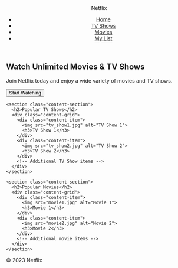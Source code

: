 <!DOCTYPE html>
<html>
<head>
  <title>Netflix</title>
  <link rel="stylesheet" type="text/css" href="styles.css">
</head>
<body>
  <header>
    <nav>
      <div class="logo">Netflix</div>
      <ul class="navigation">
        <li><a href="#">Home</a></li>
        <li><a href="#">TV Shows</a></li>
        <li><a href="#">Movies</a></li>
        <li><a href="#">My List</a></li>
      </ul>
    </nav>
  </header>
  
  <main>
    <section class="hero-section">
      <h1>Watch Unlimited Movies & TV Shows</h1>
      <p>Join Netflix today and enjoy a wide variety of movies and TV shows.</p>
      <button class="cta-button">Start Watching</button>
    </section>
    
    <section class="content-section">
      <h2>Popular TV Shows</h2>
      <div class="content-grid">
        <div class="content-item">
          <img src="tv_show1.jpg" alt="TV Show 1">
          <h3>TV Show 1</h3>
        </div>
        <div class="content-item">
          <img src="tv_show2.jpg" alt="TV Show 2">
          <h3>TV Show 2</h3>
        </div>
        <!-- Additional TV Show items -->
      </div>
    </section>
    
    <section class="content-section">
      <h2>Popular Movies</h2>
      <div class="content-grid">
        <div class="content-item">
          <img src="movie1.jpg" alt="Movie 1">
          <h3>Movie 1</h3>
        </div>
        <div class="content-item">
          <img src="movie2.jpg" alt="Movie 2">
          <h3>Movie 2</h3>
        </div>
        <!-- Additional movie items -->
      </div>
    </section>
  </main>
  
  <footer>
    <p>&copy; 2023 Netflix</p>
  </footer>
  
  <script src="script.js"></script>
</body>
</html>
